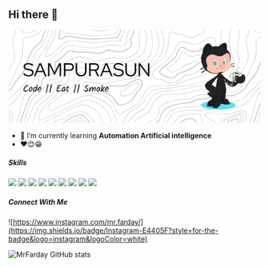## Hi there 👋
![happy day!!! :)](img/header-1.png)
<!--
**MrFarday/MrFarday** is a ✨ _special_ ✨ repository because its `README.md` (this file) appears on your GitHub profile.

Here are some ideas to get you started:

- 🔭 I’m currently working on ...
- 🌱 I’m currently learning ...
- 👯 I’m looking to collaborate on ...
- 🤔 I’m looking for help with ...
- 💬 Ask me about ...
- 📫 How to reach me: ...
- 😄 Pronouns: ...
- ⚡ Fun fact: ...
-->


- 🌱 I’m currently learning **Automation Artificial intelligence**
- ❤️😊😁


##### Skills

 <img src="https://img.shields.io/badge/Vue%20js-35495E?style=for-the-badge&logo=vuedotjs&logoColor=4FC08D" />
 <img src="https://img.shields.io/badge/Laravel-FF2D20?style=for-the-badge&logo=laravel&logoColor=white" />
 <img src="https://img.shields.io/badge/Django-092E20?style=for-the-badge&logo=django&logoColor=green" />
 <img src="https://img.shields.io/badge/Docker-2CA5E0?style=for-the-badge&logo=docker&logoColor=white" />
 <img src="https://img.shields.io/badge/Supabase-181818?style=for-the-badge&logo=supabase&logoColor=white" />
 <img src="https://img.shields.io/badge/MySQL-005C84?style=for-the-badge&logo=mysql&logoColor=white" />
 <img src="https://img.shields.io/badge/PostgreSQL-316192?style=for-the-badge&logo=postgresql&logoColor=white" />
 <img src="https://img.shields.io/badge/Python-FFD43B?style=for-the-badge&logo=python&logoColor=blue" />
 <img src="https://img.shields.io/badge/CISCO-1BA0D7?style=for-the-badge&logo=cisco&logoColor=white" />

##### Connect With Me

![https://www.instagram.com/mr.farday/](https://img.shields.io/badge/Instagram-E4405F?style=for-the-badge&logo=instagram&logoColor=white)


![MrFarday GitHub stats](https://github-readme-stats.vercel.app/api?username=MrFarday&&show_icons=true&theme=graywhite)

